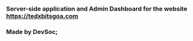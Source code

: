 ### Server-side application and Admin Dashboard for the website https://tedxbitsgoa.com 

### Made by DevSoc;